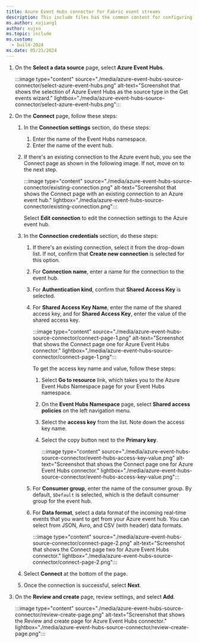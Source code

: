 ```yaml
---
title: Azure Event Hubs connector for Fabric event streams
description: This include files has the common content for configuring an Azure Event Hubs connector for Fabric event streams and Real-Time hub. 
ms.author: xujiang1
author: xujxu 
ms.topic: include
ms.custom:
  - build-2024
ms.date: 05/21/2024
---
```


1. On the **Select a data source** page, select **Azure Event Hubs**. 

    :::image type="content" source="./media/azure-event-hubs-source-connector/select-azure-event-hubs.png" alt-text="Screenshot that shows the selection of Azure Event Hubs as the source type in the Get events wizard." lightbox="./media/azure-event-hubs-source-connector/select-azure-event-hubs.png":::
1. On the **Connect** page, follow these steps:
    1. In the **Connection settings** section, do these steps:
        1. Enter the name of the Event Hubs namespace.
        1. Enter the name of the event hub.
    1. If there's an existing connection to the Azure event hub, you see the Connect page as shown in the following image. If not, move on to the next step.

        :::image type="content" source="./media/azure-event-hubs-source-connector/existing-connection.png" alt-text="Screenshot that shows the Connect page with an existing connection to an Azure event hub." lightbox="./media/azure-event-hubs-source-connector/existing-connection.png":::        

        Select **Edit connection** to edit the connection settings to the Azure event hub. 
    1. In the **Connection credentials** section, do these steps:
        1. If there's an existing connection, select it from the drop-down list. If not, confirm that **Create new connection** is selected for this option.
        1. For **Connection name**, enter a name for the connection to the event hub.
        1. For **Authentication kind**, confirm that **Shared Access Key** is selected.
        1. For **Shared Access Key Name**, enter the name of the shared access key, and for **Shared Access Key**, enter the value of the shared access key.                  
            
            :::image type="content" source="./media/azure-event-hubs-source-connector/connect-page-1.png" alt-text="Screenshot that shows the Connect page one for Azure Event Hubs connector." lightbox="./media/azure-event-hubs-source-connector/connect-page-1.png":::

            To get the access key name and value, follow these steps: 
            1. Select **Go to resource** link, which takes you to the Azure Event Hubs Namespace page for your Event Hubs namespace.
            1. On the **Event Hubs Namespace** page, select **Shared access policies** on the left navigation menu.
            1. Select the **access key** from the list. Note down the access key name.
            1. Select the copy button next to the **Primary key**. 

                :::image type="content" source="./media/azure-event-hubs-source-connector/event-hubs-access-key-value.png" alt-text="Screenshot that shows the Connect page one for Azure Event Hubs connector." lightbox="./media/azure-event-hubs-source-connector/event-hubs-access-key-value.png":::            
        1. For **Consumer group**, enter the name of the consumer group. By default, `$Default` is selected, which is the default consumer group for the event hub. 
        1. For **Data format**, select a data format of the incoming real-time events that you want to get from your Azure event hub. You can select from JSON, Avro, and CSV (with header) data formats.  
        
            :::image type="content" source="./media/azure-event-hubs-source-connector/connect-page-2.png" alt-text="Screenshot that shows the Connect page two for Azure Event Hubs connector." lightbox="./media/azure-event-hubs-source-connector/connect-page-2.png":::        
    1. Select **Connect** at the bottom of the page. 
    1. Once the connection is successful, select **Next**. 
1. On the **Review and create** page, review settings, and select **Add**. 

    :::image type="content" source="./media/azure-event-hubs-source-connector/review-create-page.png" alt-text="Screenshot that shows the Review and create page for Azure Event Hubs connector." lightbox="./media/azure-event-hubs-source-connector/review-create-page.png":::        



